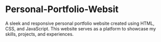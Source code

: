 # Personal-Portfolio-Websit
A sleek and responsive personal portfolio website created using HTML, CSS, and JavaScript. This website serves as a platform to showcase my skills, projects, and experiences. 
